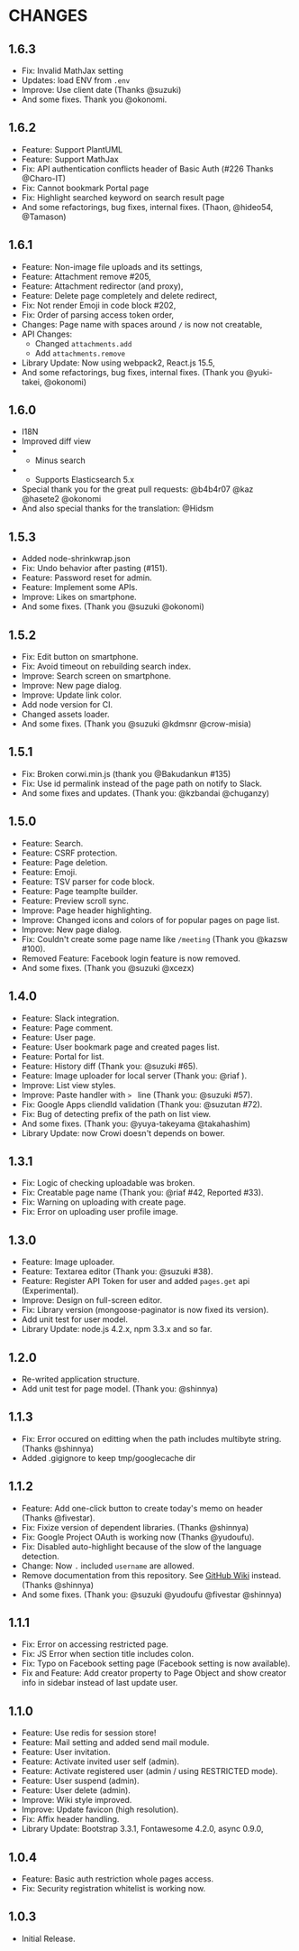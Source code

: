CHANGES
========

## 1.6.3

- Fix: Invalid MathJax setting
- Updates: load ENV from `.env`
- Improve: Use client date (Thanks @suzuki)
- And some fixes. Thank you @okonomi.

## 1.6.2

- Feature: Support PlantUML
- Feature: Support MathJax
- Fix: API authentication conflicts header of Basic Auth (#226 Thanks @Charo-IT)
- Fix: Cannot bookmark Portal page
- Fix: Highlight searched keyword on search result page
- And some refactorings, bug fixes, internal fixes. (Thaon, @hideo54, @Tamason)

## 1.6.1

- Feature: Non-image file uploads and its settings,
- Feature: Attachment remove #205,
- Feature: Attachment redirector (and proxy),
- Feature: Delete page completely and delete redirect,
- Fix: Not render Emoji in code block #202,
- Fix: Order of parsing access token order,
- Changes: Page name with spaces around `/` is now not creatable,
- API Changes:
    - Changed `attachments.add`
    - Add `attachments.remove`
- Library Update: Now using webpack2, React.js 15.5,
- And some refactorings, bug fixes, internal fixes. (Thank you @yuki-takei, @okonomi)

## 1.6.0

- I18N
- Improved diff view
- - Minus search
- - Supports Elasticsearch 5.x
- Special thank you for the great pull requests: @b4b4r07 @kaz @hasete2 @okonomi
- And also special thanks for the translation: @Hidsm

## 1.5.3

* Added node-shrinkwrap.json
* Fix: Undo behavior after pasting (#151).
* Feature: Password reset for admin.
* Feature: Implement some APIs.
* Improve: Likes on smartphone.
* And some fixes. (Thank you @suzuki @okonomi)

## 1.5.2

* Fix: Edit button on smartphone.
* Fix: Avoid timeout on rebuilding search index.
* Improve: Search screen on smartphone.
* Improve: New page dialog.
* Improve: Update link color.
* Add node version for CI.
* Changed assets loader.
* And some fixes. (Thank you @suzuki @kdmsnr @crow-misia)

## 1.5.1

* Fix: Broken corwi.min.js (thank you @Bakudankun #135)
* Fix: Use id permalink instead of the page path on notify to Slack.
* And some fixes and updates. (Thank you: @kzbandai @chuganzy)

## 1.5.0

* Feature: Search.
* Feature: CSRF protection.
* Feature: Page deletion.
* Feature: Emoji.
* Feature: TSV parser for code block.
* Feature: Page teamplte builder.
* Feature: Preview scroll sync.
* Improve: Page header highlighting.
* Improve: Changed icons and colors of for popular pages on page list.
* Improve: New page dialog.
* Fix: Couldn't create some page name like `/meeting` (Thank you @kazsw #100).
* Removed Feature: Facebook login feature is now removed.
* And some fixes. (Thank you @suzuki @xcezx)

## 1.4.0

* Feature: Slack integration.
* Feature: Page comment.
* Feature: User page.
* Feature: User bookmark page and created pages list.
* Feature: Portal for list.
* Feature: History diff (Thank you: @suzuki #65).
* Feature: Image uploader for local server (Thank you: @riaf ).
* Improve: List view styles.
* Improve: Paste handler with `> ` line (Thank you: @suzuki #57).
* Fix: Google Apps cliendId validation (Thank you: @suzutan #72).
* Fix: Bug of detecting prefix of the path on list view.
* And some fixes. (Thank you: @yuya-takeyama @takahashim)
* Library Update: now Crowi doesn't depends on bower.

## 1.3.1

* Fix: Logic of checking uploadable was broken.
* Fix: Creatable page name (Thank you: @riaf #42, Reported #33).
* Fix: Warning on uploading with create page.
* Fix: Error on uploading user profile image.

## 1.3.0

* Feature: Image uploader.
* Feature: Textarea editor (Thank you: @suzuki #38).
* Feature: Register API Token for user and added `pages.get` api (Experimental).
* Improve: Design on full-screen editor.
* Fix: Library version (mongoose-paginator is now fixed its version).
* Add unit test for user model.
* Library Update: node.js 4.2.x, npm 3.3.x and so far.

## 1.2.0

* Re-writed application structure.
* Add unit test for page model. (Thank you: @shinnya)

## 1.1.3

* Fix: Error occured on editting when the path includes multibyte string. (Thanks @shinnya)
* Added .gigignore to keep tmp/googlecache dir

## 1.1.2

* Feature: Add one-click button to create today's memo on  header (Thanks @fivestar).
* Fix: Fixize version of dependent libraries. (Thanks @shinnya)
* Fix: Google Project OAuth is working now (Thanks @yudoufu).
* Fix: Disabled auto-highlight because of the slow of the language detection.
* Change: Now `.` included `username` are allowed.
* Remove documentation from this repository. See [GitHub Wiki](https://github.com/crowi/crowi/wiki) instead. (Thanks @shinnya)
* And some fixes. (Thank you: @suzuki @yudoufu @fivestar @shinnya)

## 1.1.1

* Fix: Error on accessing restricted page.
* Fix: JS Error when section title includes colon.
* Fix: Typo on Facebook setting page (Facebook setting is now available).
* Fix and Feature: Add creator property to Page Object and show creator info in sidebar instead of last update user.

## 1.1.0

* Feature: Use redis for session store!
* Feature: Mail setting and added send mail module.
* Feature: User invitation.
* Feature: Activate invited user self (admin).
* Feature: Activate registered user (admin / using RESTRICTED mode).
* Feature: User suspend (admin).
* Feature: User delete (admin).
* Improve: Wiki style improved.
* Improve: Update favicon (high resolution).
* Fix: Affix header handling.
* Library Update: Bootstrap 3.3.1, Fontawesome 4.2.0, async 0.9.0,

## 1.0.4

* Feature: Basic auth restriction whole pages access.
* Fix: Security registration whitelist is working now.

## 1.0.3

* Initial Release.

